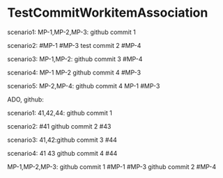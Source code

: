 # TestCommitWorkitemAssociation

scenario1: MP-1,MP-2,MP-3: github commit 1

scenario2: #MP-1 #MP-3 test commit 2  #MP-4

scenario3: MP-1,MP-2: github commit 3  #MP-4

scenario4: MP-1 MP-2 github commit 4  #MP-3

scenario5: MP-2,MP-4: github commit 4 MP-1  #MP-3

ADO, github:

scenario1: 41,42,44: github commit 1

scenario2: #41 github commit 2 #43

scenario3: 41,42:github commit 3 #44

scenario4: 41 43 github commit 4 #44


MP-1,MP-2,MP-3: github commit 1
#MP-1 #MP-3 github commit 2  #MP-4



